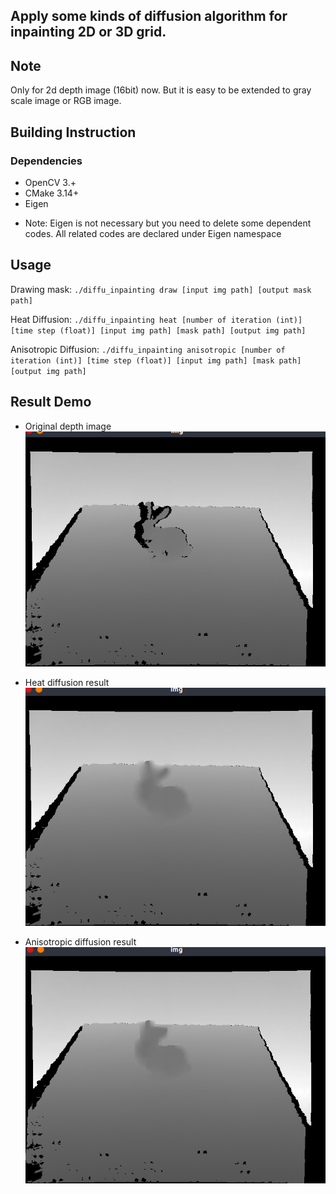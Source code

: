 ## Apply some kinds of diffusion algorithm for inpainting 2D or 3D grid.

## Note
Only for 2d depth image (16bit) now. But it is easy to be extended to gray scale image or RGB image.

## Building Instruction

### Dependencies
+ OpenCV 3.+
+ CMake 3.14+
+ Eigen

* Note: Eigen is not necessary but you need to delete some dependent codes. All related codes are declared under Eigen namespace

## Usage

Drawing mask: ```./diffu_inpainting draw [input img path] [output mask path]```

Heat Diffusion: ```./diffu_inpainting heat [number of iteration (int)] [time step (float)] [input img path] [mask path] [output img path]```

Anisotropic Diffusion: ```./diffu_inpainting anisotropic [number of iteration (int)] [time step (float)] [input img path] [mask path] [output img path]```

## Result Demo
+ Original depth image
![Repo List](docs/src.png)

+ Heat diffusion result
![Repo List](docs/heatdiff_res.png)

+ Anisotropic diffusion result
![Repo List](docs/anisodiff_res.png)